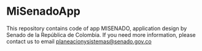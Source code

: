 # MiSenadoApp
This repository contains code of app MISENADO, application design by Senado de la República de Colombia. If you need more information, please contact us to email planeacionysistemas@senado.gov.co
